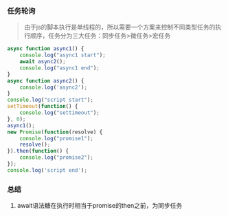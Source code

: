 ### 任务轮询

> 由于js的脚本执行是单线程的，所以需要一个方案来控制不同类型任务的执行顺序，任务分为三大任务：同步任务>微任务>宏任务

```javascript
async function async1() {
	console.log("async1 start");
	await async2();
	console.log("async1 end");
}
async function async2() {
	console.log('async2');
}
console.log("script start");
setTimeout(function() {
	console.log("settimeout");
}, 0);
async1();
new Promise(function(resolve) {
	console.log("promise1");
	resolve();
}).then(function() {
	console.log("promise2");
});
console.log('script end');
```

### 总结

1. await语法糖在执行时相当于promise的then之前，为同步任务